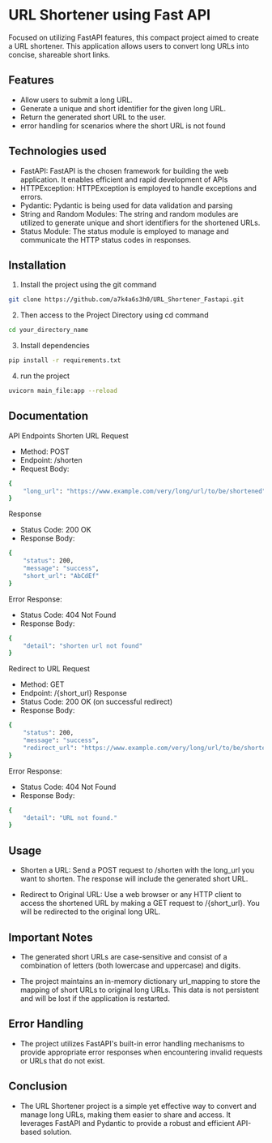 
# URL Shortener using Fast API

Focused on utilizing FastAPI features, this compact project aimed to create a URL shortener.
This application allows users to convert long URLs into concise, shareable short links.




## Features

- Allow users to submit a long URL.
- Generate a unique and short identifier for the given long URL.
- Return the generated short URL to the user.
- error handling for scenarios where the short URL is not found

## Technologies used

- FastAPI: FastAPI is the chosen framework for building the web application. It enables efficient and rapid development of APIs
- HTTPException: HTTPException is employed to handle exceptions and errors.
- Pydantic: Pydantic is being used for data validation and parsing
- String and Random Modules: The string and random modules are utilized to generate unique and short identifiers for the shortened URLs.
- Status Module: The status module is employed to manage and communicate the HTTP status codes in responses.


## Installation

1) Install the project using the git command

```bash
git clone https://github.com/a7k4a6s3h0/URL_Shortener_Fastapi.git
```

2) Then access to the Project Directory using cd command

```bash
cd your_directory_name
```

3) Install dependencies

```bash
pip install -r requirements.txt
```
4) run the project 

```bash
uvicorn main_file:app --reload
``` 
    
## Documentation

API Endpoints
Shorten URL
Request
- Method: POST
- Endpoint: /shorten
- Request Body:

```bash
{
    "long_url": "https://www.example.com/very/long/url/to/be/shortened"
}
```

Response
- Status Code: 200 OK
- Response Body:

```bash
{
    "status": 200,
    "message": "success",
    "short_url": "AbCdEf"
}
```

Error Response:
- Status Code: 404 Not Found
- Response Body:

```bash
{
    "detail": "shorten url not found"
}
```

Redirect to URL
Request
- Method: GET
- Endpoint: /{short_url}
Response
- Status Code: 200 OK (on successful redirect)
- Response Body:

```bash
{
    "status": 200,
    "message": "success",
    "redirect_url": "https://www.example.com/very/long/url/to/be/shortened"
}
```
Error Response:
- Status Code: 404 Not Found
- Response Body:

```bash
{
    "detail": "URL not found."
}
```




## Usage
- Shorten a URL: Send a POST request to /shorten with the long_url you want to shorten. The response will include the generated short URL.

- Redirect to Original URL: Use a web browser or any HTTP client to access the shortened URL by making a GET request to /{short_url}. You will be redirected to the original long URL.

## Important Notes
- The generated short URLs are case-sensitive and consist of a combination of letters (both lowercase and uppercase) and digits.

- The project maintains an in-memory dictionary url_mapping to store the mapping of short URLs to original long URLs. This data is not persistent and will be lost if the application is restarted.

## Error Handling
- The project utilizes FastAPI's built-in error handling mechanisms to provide appropriate error responses when encountering invalid requests or URLs that do not exist.

## Conclusion
- The URL Shortener project is a simple yet effective way to convert and manage long URLs, making them easier to share and access. It leverages FastAPI and Pydantic to provide a robust and efficient API-based solution.






